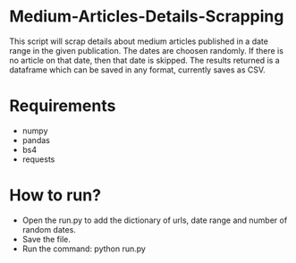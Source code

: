 # Medium-Articles-Details-Scrapping
This script will scrap details about medium articles published in a date range in the given publication. The dates are choosen randomly. If there is no article on that date, then that date is skipped. The results returned is a dataframe which can be saved in any format, currently saves as CSV.

# Requirements
- numpy
- pandas
- bs4
- requests

# How to run?
- Open the run.py to add the dictionary of urls, date range and number of random dates.
- Save the file.
- Run the command: python run.py
